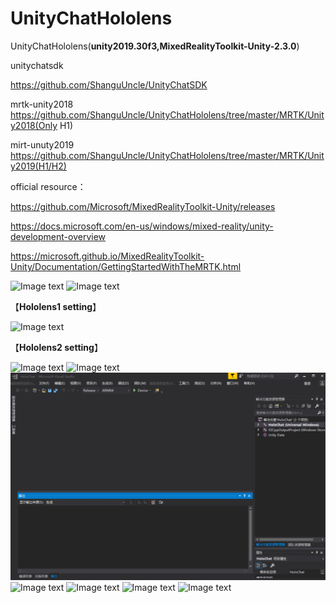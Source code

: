 # UnityChatHololens
UnityChatHololens(**unity2019.30f3,MixedRealityToolkit-Unity-2.3.0**)

unitychatsdk

https://github.com/ShanguUncle/UnityChatSDK

mrtk-unity2018
https://github.com/ShanguUncle/UnityChatHololens/tree/master/MRTK/Unity2018(Only H1)

mirt-unuty2019
https://github.com/ShanguUncle/UnityChatHololens/tree/master/MRTK/Unity2019(H1/H2)

official resource：

https://github.com/Microsoft/MixedRealityToolkit-Unity/releases

https://docs.microsoft.com/en-us/windows/mixed-reality/unity-development-overview

https://microsoft.github.io/MixedRealityToolkit-Unity/Documentation/GettingStartedWithTheMRTK.html

![Image text](https://github.com/ShanguUncle/UnityChatHololens/blob/master/Screenshot/h1.png)
![Image text](https://github.com/ShanguUncle/UnityChatHololens/blob/master/Screenshot/h4.png)

【**Hololens1 setting**】

![Image text](https://github.com/ShanguUncle/UnityChatHololens/blob/master/Screenshot/h2.png)

【**Hololens2 setting**】

![Image text](https://github.com/ShanguUncle/UnityChatHololens/blob/master/Screenshot/v2.1.png)
![Image text](https://github.com/ShanguUncle/UnityChatHololens/blob/master/Screenshot/h3.png)
![Image text](https://github.com/ShanguUncle/UnityChatHololens/blob/master/Screenshot/v2.2.png)
![Image text](https://github.com/ShanguUncle/UnityChatHololens/blob/master/Screenshot/untitled.png)
![Image text](https://github.com/ShanguUncle/UnityChatHololens/blob/master/Screenshot/untitled2.png)
![Image text](https://github.com/ShanguUncle/UnityChatHololens/blob/master/Screenshot/untitled3.png)
![Image text](https://github.com/ShanguUncle/UnityChatHololens/blob/master/Screenshot/untitled4.jpg)
